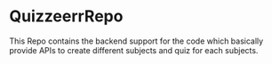 # QuizzeerrRepo

This Repo contains the backend support for the code which basically provide APIs to create different subjects and quiz for each subjects.
